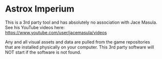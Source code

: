 # Astrox Imperium
This is a 3rd party tool and has absolutely no association with Jace Masula.  See his YouTube videos here: https://www.youtube.com/user/jacemasula/videos

Any and all visual assets and data are pulled from the game repositories that are installed physically on your computer.  This 3rd party software will NOT start if the software is not found.

